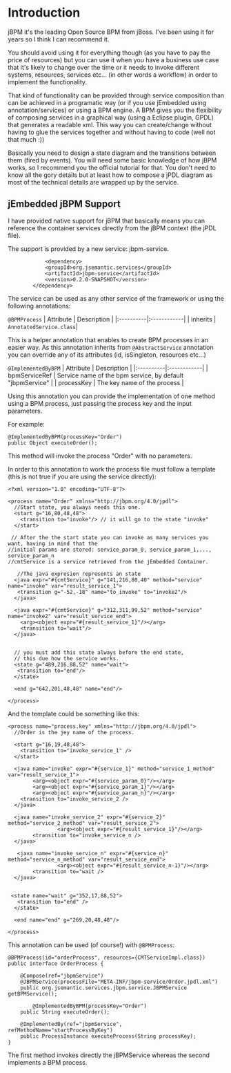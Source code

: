 # Introduction #

jBPM it's the leading Open Source BPM from jBoss. I've been using it for years so I think I can recommend it.

You should avoid using it for everything though (as you have to pay the price of resources) but  you can use it when you have a business use case that it's likely to change over the time or it needs to invoke different systems, resources, services etc... (in other words a workflow) in order to implement the functionality.

That kind of functionality can be provided through service composition than can be achieved in a programatic way (or if you use jEmbedded using annotation/services) or using a BPM engine. A BPM gives you the flexibility of composing services in a graphical way (using a Eclipse plugin, GPDL) that generates a readable xml. This way you can create/change without having to glue the services together and without having to code (well not that much :))

Basically you need to design a state diagram and the transitions between them (fired by events). You will need some basic knowledge of how jBPM works, so I recommend you the official tutorial for that. You don't need to know all the gory details but at least how to compose a jPDL diagram as most of the technical details are wrapped up by the service.


## jEmbedded jBPM Support ##

I have provided native support for jBPM that basically means you can reference the container services directly from the jBPM context (the jPDL file).

The support is provided by a new service: jbpm-service.


```
	        <dependency>
			<groupId>org.jsemantic.services</groupId>
			<artifactId>jbpm-service</artifactId>
			<version>0.2.0-SNAPSHOT</version>
		</dependency>
```

The service can be used as any other service of the framework or using the following annotations:

`@BPMProcess`
| Attribute | Description |
|:----------|:------------|
| inherits  | `AnnotatedService.class`|

This is a helper annotation that enables to create BPM processes in an easier way.
As this annotation inherits from `@AbstractService` annotation you can override any of its attributes (id, isSingleton, resources etc...)

`@ImplementedByBPM`
| Attribute | Description |
|:----------|:------------|
| bpmServiceRef | Service name of the bpm service, by default "jbpmService" |
| processKey | The key name of the process |

Using this annotation you can provide the implementation of one method using a BPM process, just passing the process key and the input parameters.


For example:

```
@ImplementedByBPM(processKey="Order")
public Object executeOrder();
```

This method will invoke the process "Order" with no parameters.

In order to this annotation to work the process file must follow a template (this is not true if you are using the service directly):

```
<?xml version="1.0" encoding="UTF-8"?>

<process name="Order" xmlns="http://jbpm.org/4.0/jpdl">
  //Start state, you always needs this one.
  <start g="16,80,48,48">
    <transition to="invoke"/> // it will go to the state "invoke"
  </start>
   
 // After the the start state you can invoke as many services you want, having in mind that the 
//initial params are stored: service_param_0, service_param_1,..., service_param_n
//cmtService is a service retrieved from the jEmbedded Container.
  
   //The java expresion represents an state
  <java expr="#{cmtService}" g="141,216,80,40" method="service" name="invoke" var="result_service_1">
   <transition g="-52,-18" name="to_invoke" to="invoke2"/>
  </java>
   
  <java expr="#{cmtService}" g="312,311,99,52" method="service" name="invoke2" var="result_service_end">
    <arg><object expr="#{result_service_1}"/></arg>
    <transition to="wait"/>
  </java>
  

  // you must add this state always before the end state,
  // this due how the service works.
  <state g="489,216,88,52" name="wait">
   <transition to="end"/>
  </state>
  
  <end g="642,201,48,48" name="end"/>

</process>

```

And the template could be something like this:

```
<process name="process.key" xmlns="http://jbpm.org/4.0/jpdl">
  //Order is the jey name of the process.
  
  <start g="16,19,48,48">
    <transition to="invoke_service_1" />
  </start>

  <java name="invoke" expr="#{service_1}" method="service_1_method" var="result_service_1">
        <arg><object expr="#{service_param_0}"/></arg>
        <arg><object expr="#{service_param_1}"/></arg>
        <arg><object expr="#{service_param_n}"/></arg>
   	<transition to="invoke_service_2 />
  </java>
  
  <java name="invoke_service_2" expr="#{service_2}" method="service_2_method" var="result_service_2">
                <arg><object expr="#{result_service_1}"/></arg>
   		<transition to="invoke_service_n />
  </java>
  
   <java name="invoke_service_n" expr="#{service_n}" method="service_n_method" var="result_service_end">
                <arg><object expr="#{result_service_n-1}"/></arg>
   		<transition to="wait />
  </java>


 <state name="wait" g="352,17,88,52">
   <transition to="end" />
  </state>
  
  <end name="end" g="269,20,48,48"/>

</process>
```

This annotation can be used (of course!) with `@BPMProcess`:


```
@BPMProcess(id="orderProcess", resources={CMTServiceImpl.class})
public interface OrderProcess {
	
	@Compose(ref="jbpmService")
	@JBPMService(processFile="META-INF/jbpm-service/Order.jpdl.xml")
	public org.jsemantic.services.jbpm.service.JBPMService getBPMService();
	
        @ImplementedByBPM(processKey="Order")
	public String executeOrder();

	@ImplementedBy(ref="jbpmService", refMethodName="startProcessByKey")
	public ProcessInstance executeProcess(String processKey);
}
```

The first method invokes directly the jBPMService whereas the second implements a BPM process.
